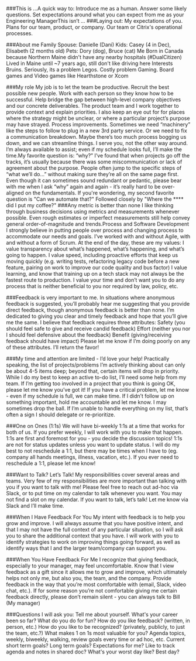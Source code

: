 ###This is ...A quick way to:
Introduce me as a human.
Answer some likely questions.
Set expectations around what you can expect from me as your Engineering ManagerThis isn’t ...
###Laying out:
My expectations of you.
Plans for our team, product, or company.
Our team or Citrix's operational processes.

###About me
Family
Spouse: Danielle (Dani)
Kids: Casey (4 in Dec), Elisabeth (2 months old)
Pets: Dory (dog), Bruce (cat)
Me
Born in Canada because Northern Maine didn't have any nearby hospitals (#DualCitizen)
Lived in Maine until ~7 years ago, still don't like driving here
Interests
Bruins. Seriously, its a problem
Legos. Costly problem
Gaming. Board games and Video games like Hearthstone or Xcom

###My role
My job is to let the team be productive.
Recruit the best possible new people. 
Work with each person so they know how to be successful.
Help bridge the gap between high-level company objectives and our concrete deliverables. The product team and I work together to provide context and explain priorities. I also keep an eye out for for places where the strategy might be unclear, or where a particular project’s purpose may have strayed.
Process improvements. Sometimes we need “machinery” like the steps to follow to plug in a new 3rd party service. Or we need to fix a communication breakdown. Maybe there’s too much process bogging us down, and we can streamline things.
I serve you, not the other way around. I’m always available to assist; even if my schedule looks full, I’ll make the time.My favorite question is: “why?”
I’ve found that when projects go off the tracks, it’s usually because there was some miscommunication or lack of agreement about the purpose. People often jump to the specific steps of “what we’ll do…” without making sure they’re all on the same page first. Even though it can sometimes sound redundant or pedantic, please bear with me when I ask “why” again and again - it’s really hard to be over-aligned on the fundamentals.
If you're wondering, my second favorite question is "Can we automate that?"
Followed closely by "Where the \**** did I put my coffee?"
###Any metric is better than none
I like thinking through business decisions using metrics and measurements whenever possible. Even rough estimates or imperfect measurements still help convey general order-of-magnitude and trends.Process and Software Development
I strongly believe in putting people over process and changing process to accommodate our needs and goals. I’ve worked with and without Agile, with and without a form of Scrum. At the end of the day, these are my values: 
I value transparency about what’s happened, what’s happening, and what’s going to happen.
I value speed, including proactive efforts that keep us moving quickly (e.g. writing tests, refactoring legacy code before a new feature, pairing on work to improve our code quality and bus factor)
I value learning, and know that training up on a tech stack may not always be the fastest route to production.
I value your time and don’t want you to do any process that is neither beneficial to you nor required by law, policy, etc.

###Feedback is very important to me.
In situations where anonymous feedback is suggested, you’ll probably hear me suggesting that you provide direct feedback, though anonymous feedback is better than none. I’m dedicated to giving you clear and timely feedback and hope that you’ll give me the same. I believe that feedback requires three attributes:
Safety (you should feel safe to give and receive candid feedback) 
Effort (neither you nor I should feel defensive about the feedback) 
Benefit (giving/receiving feedback should have impact)
Please let me know if I’m doing poorly on any of these attributes. I’ll return the favor!

###My time and attention are limited - I’d love your help!
Practically speaking, the list of projects/problems I’m actively thinking about can only be about 4-5 items deep; beyond that, certain items will drop in priority. While I do my best to keep an active to-do list, I’ll need some help from my team.
If I’m getting too involved in a project that you think is going OK, please let me know you’ve got it!
If you have a critical problem, let me know - even if my schedule is full, we can make time.
If I didn’t follow up on something important, hold me accountable and let me know. I may sometimes drop the ball. If I’m unable to handle everything on my list, that’s often a sign I should delegate or re-prioritize.

###One on Ones (1:1s)
 We will have bi-weekly 1:1s at a time that works for both of us. If you prefer weekly, I will work with you to make that happen. 
1:1s are first and foremost for you - you decide the discussion topics! 
1:1s are not for status updates unless you want to update status.
I will do my best to not reschedule a 1:1, but there may be times when I have to (eg. company all hands meetings, illness, vacation, etc.).
If you ever need to reschedule a 1:1, please let me know!

###Want to Talk? Let’s Talk!
My responsibilities cover several areas and teams.
Very few of my responsibilities are more important than talking with you if you want to talk with me!
Please feel free to reach out ad-hoc via Slack, or to put time on my calendar to talk whenever you want.
You may not find a slot on my calendar.
If you want to talk, let’s talk!
Let me know via Slack and I’ll make time.

###When I Have Feedback For You
My intent with feedback is to help you grow and improve.
I will always assume that you have positive intent, and that I may not have the full context of any particular situation, so I will ask you to share the additional context that you have.
I will work with you to identify strategies to work on improving things going forward, as well as identify ways that I and the larger team/company can support you.

###When You Have Feedback For Me
I recognize that giving feedback, especially to your manager, may feel uncomfortable. Know that I view feedback as a gift since it allows me to grow and improve, which ultimately helps not only me, but also you, the team, and the company.
Provide feedback in the way that you’re most comfortable with (email, Slack, video chat, etc.).
If for some reason you’re not comfortable giving me certain feedback directly, please don’t remain silent - you can always talk to Bill (My manager)

###Questions I will ask you: 
Tell me about yourself. What's your career been so far? What do you do for fun?
How do you like feedback? (written, in person, etc.)
How do you like to be recognized? (privately, publicly, to just the team, etc.?)
What makes 1 on 1s most valuable for you? Agenda topics, weekly, biweekly, walking, review goals every time or ad hoc, etc.
Current short term goals? Long term goals?
Expectations for me?
Like to track agenda and notes in shared doc? 
What's your worst day like? Best day?
